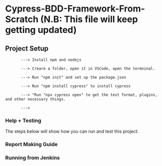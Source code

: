 # Cypress-BDD-Framework-From-Scratch (N.B: This file will keep getting updated)

## Project Setup
           ---> Install npm and nodejs
           
           ---> Creare a folder, open it in VSCode, open the termninal. 
           
           ---> Run "npm init" and set up the package.json
           
           ---> Run "npm install cypress" to install cypress
                
           ---> "Run "npx cypress open" to get the test format, plugins, and other necessary things.
           
           ---> 

### Help + Testing
The steps below will show how you can run and test this project.


### Report Making Guide



### Running from Jenkins


 
